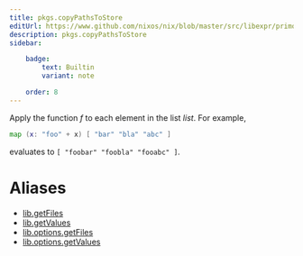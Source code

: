 ```yaml
---
title: pkgs.copyPathsToStore
editUrl: https://www.github.com/nixos/nix/blob/master/src/libexpr/primops.cc
description: pkgs.copyPathsToStore
sidebar:

    badge:
        text: Builtin
        variant: note

    order: 8
---
```


Apply the function *f* to each element in the list *list*. For
example,

```nix
map (x: "foo" + x) [ "bar" "bla" "abc" ]
```

evaluates to `[ "foobar" "foobla" "fooabc" ]`.


# Aliases

- [lib.getFiles](./reference/lib/lib-getFiles)
- [lib.getValues](./reference/lib/lib-getValues)
- [lib.options.getFiles](./reference/lib/options/lib-options-getFiles)
- [lib.options.getValues](./reference/lib/options/lib-options-getValues)


